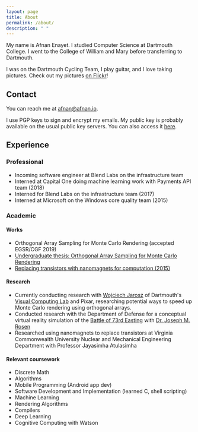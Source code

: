 ```yaml
---
layout: page
title: About
permalink: /about/
description: " "
---
```


My name is Afnan Enayet. I studied Computer Science at Dartmouth College. I
went to the College of William and Mary before transferring to Dartmouth.

I was on the Dartmouth Cycling Team, I play guitar, and I love taking pictures.
Check out my pictures [on Flickr](https://www.flickr.com/photos/150451945@N05/)!

## Contact

You can reach me at [afnan@afnan.io](mailto:afnan@afnan.io).

I use PGP keys to sign and encrypt my emails. My public key is probably
available on the usual public key servers. You can also access it
[here](/publickey.asc).

## Experience

### Professional

- Incoming software engineer at Blend Labs on the infrastructure team
- Interned at Capital One doing machine learning work with Payments API team
  (2018)
- Interned for Blend Labs on the infrastructure team (2017)
- Interned at Microsoft on the Windows core quality team (2015)

### Academic

#### Works

- Orthogonal Array Sampling for Monte Carlo Rendering (accepted EGSR/CGF 2019)
- [Undergraduate thesis: Orthogonal Array Sampling for Monte Carlo
  Rendering](/documents/undergrad_thesis.pdf)
- [Replacing transistors with nanomagnets for computation
  (2015)](/documents/replacing_transistors_nanomagnets.pdf)

#### Research

- Currently conducting research with [Wojciech Jarosz](https://cs.dartmouth.edu/~wjarosz/)
  of Dartmouth's [Visual Computing Lab](http://vcl.cs.dartmout.edu) and Pixar,
  researching potential ways to speed up Monte Carlo rendering using orthogonal
  arrays.
- Conducted research with the Department of Defense for a conceptual virtual
  reality simulation of the [Battle of 73rd Easting](https://en.wikipedia.org/wiki/Battle_of_73_Easting) with
  [Dr. Joseph M. Rosen](https://engineering.dartmouth.edu/people/faculty/joseph-rose)
- Researched using nanomagnets to replace transistors at Virginia Commonwealth
  University Nuclear and Mechanical Engineering Department with Professor Jayasimha
  Atulasimha

#### Relevant coursework

- Discrete Math
- Algorithms
- Mobile Programming (Android app dev)
- Software Development and Implementation (learned C, shell scripting)
- Machine Learning
- Rendering Algorithms
- Compilers
- Deep Learning
- Cognitive Computing with Watson

